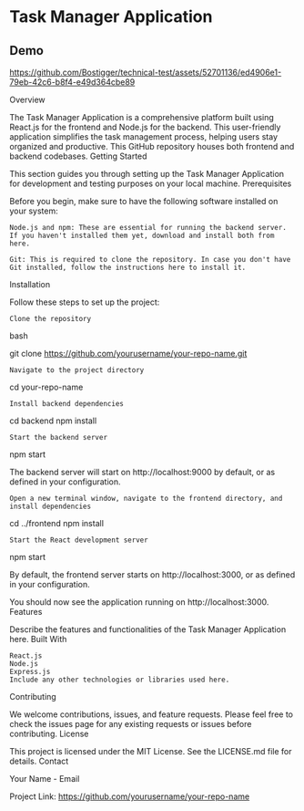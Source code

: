 
# Task Manager Application


## Demo

https://github.com/Bostigger/technical-test/assets/52701136/ed4906e1-79eb-42c6-b8f4-e49d364cbe89


Overview

The Task Manager Application is a comprehensive platform built using React.js for the frontend and Node.js for the backend. This user-friendly application simplifies the task management process, helping users stay organized and productive. This GitHub repository houses both frontend and backend codebases.
Getting Started

This section guides you through setting up the Task Manager Application for development and testing purposes on your local machine.
Prerequisites

Before you begin, make sure to have the following software installed on your system:

    Node.js and npm: These are essential for running the backend server. If you haven't installed them yet, download and install both from here.

    Git: This is required to clone the repository. In case you don't have Git installed, follow the instructions here to install it.

Installation

Follow these steps to set up the project:

    Clone the repository

bash

git clone https://github.com/yourusername/your-repo-name.git

    Navigate to the project directory



cd your-repo-name

    Install backend dependencies



cd backend
npm install

    Start the backend server



npm start

The backend server will start on http://localhost:9000 by default, or as defined in your configuration.

    Open a new terminal window, navigate to the frontend directory, and install dependencies



cd ../frontend
npm install

    Start the React development server


npm start

By default, the frontend server starts on http://localhost:3000, or as defined in your configuration.

You should now see the application running on http://localhost:3000.
Features

Describe the features and functionalities of the Task Manager Application here.
Built With

    React.js
    Node.js
    Express.js
    Include any other technologies or libraries used here.

Contributing

We welcome contributions, issues, and feature requests. Please feel free to check the issues page for any existing requests or issues before contributing.
License

This project is licensed under the MIT License. See the LICENSE.md file for details.
Contact

Your Name - Email

Project Link: https://github.com/yourusername/your-repo-name
